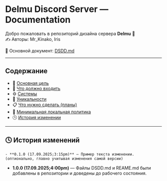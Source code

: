 # Delmu Discord Server — Documentation

Добро пожаловать в репозиторий дизайна сервера **Delmu** 🎨  
✍️ Авторы: Mr_Kinako, Iris

📄 Основной документ: [DSDD.md](./DSDD.md)

---

## Содержание
- 🎯 [Основная цель](./DSDD.md#-основная-цель)
- 📌 [Что должно входить](./DSDD.md#-что-должно-входить)
- ⚙️ [Системы](./DSDD.md#-системы)
- 🌟 [Уникальности](./DSDD.md#-уникальности)
- 📋 [Что нужно сделать (планы)](./DSDD.md#-что-нужно-сделать-планы)
- 📜 [Минимальная локальная политика](./DSDD.md#-минимальная-локальная-политика)
- 🕓 [История изменении](./DSDD.md#-история-изменений)

---

## 🕓 История изменений
`- **0.1.0 (17.09.2025;3:15pm)** — Пример текста изменении. (оптионально, главно учитывая изменения самой версии)`
- **1.0.0 (17.09.2025;4:00pm)** — Файлы DSDD.md и REAME.md были добавлены в репозитории и доведены до рабочего состояния.
